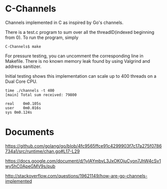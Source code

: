 # C-Channels
Channels implemented in C as inspired by Go's channels.

There is a test.c program to sum over all the threadID(indexed beginning from 0). To run the program, simply

	C-Channels$ make

For pressure testing, you can uncomment the corresponding line in Makefile. There is no known memory leak found by using Valgrind and address sanitizer.

Initial testing shows this implementation can scale up to 400 threads on a Dual Core CPU.
	
	time ./channels -t 400
	[main] Total sum received: 79800

	real	0m0.105s
	user	0m0.016s
	sys	0m0.124s



# Documents
https://github.com/golang/go/blob/4fc9565ffce91c4299903f7c17a275f0786734a1/src/runtime/chan.go#L17-L29

https://docs.google.com/document/d/1yIAYmbvL3JxOKOjuCyon7JhW4cSv1wy5hC0ApeGMV9s/pub

http://stackoverflow.com/questions/19621149/how-are-go-channels-implemented
